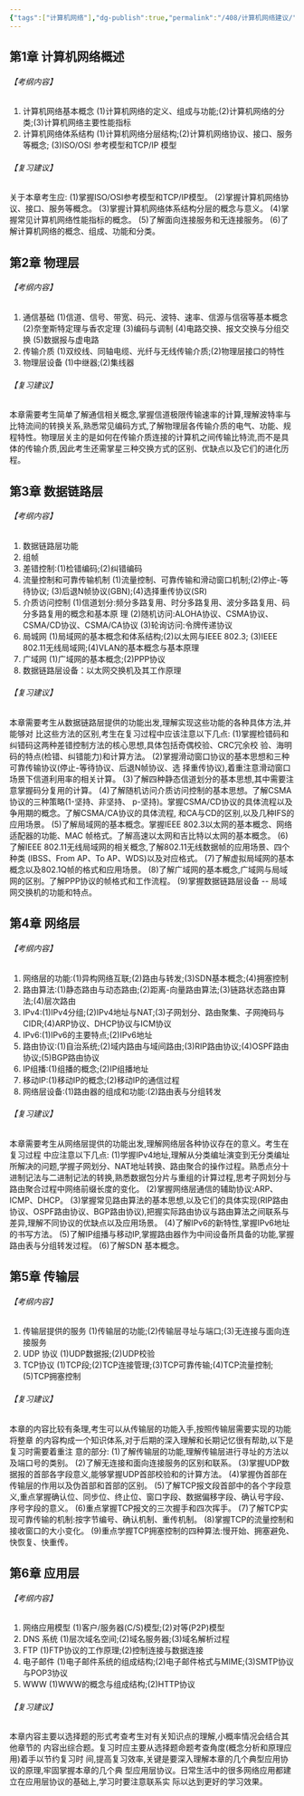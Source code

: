 ```yaml
---
{"tags":["计算机网络"],"dg-publish":true,"permalink":"/408/计算机网络建议/","dgPassFrontmatter":true}
---
```


## 第1章 计算机网络概述

###### 【考纲内容】
1. 计算机网络基本概念 (1)计算机网络的定义、组成与功能;(2)计算机网络的分类;(3)计算机网络主要性能指标
2. 计算机网络体系结构 (1)计算机网络分层结构;(2)计算机网络协议、接口、服务等概念; (3)ISO/OSI 参考模型和TCP/IP 模型
###### 【复习建议】
关于本章考生应: (1)掌握ISO/OSI参考模型和TCP/IP模型。 (2)掌握计算机网络协议、接口、服务等概念。 (3)掌握计算机网络体系结构分层的概念与意义。 (4)掌握常见计算机网络性能指标的概念。 (5)了解面向连接服务和无连接服务。 (6)了解计算机网络的概念、组成、功能和分类。
## 第2章 物理层
###### 【考纲内容】
1. 通信基础 (1)信道、信号、带宽、码元、波特、速率、信源与信宿等基本概念 (2)奈奎斯特定理与香农定理 (3)编码与调制 (4)电路交换、报文交换与分组交换 (5)数据报与虚电路
2. 传输介质 (1)双绞线、同轴电缆、光纤与无线传输介质;(2)物理层接口的特性
3. 物理层设备 (1)中继器;(2)集线器
###### 【复习建议】

本章需要考生简单了解通信相关概念,掌握信道极限传输速率的计算,理解波特率与比特流间的转换关系,熟悉常见编码方式,了解物理层各传输介质的电气、功能、规程特性。物理层关主的是如何在传输介质连接的计算机之间传输比特流,而不是具体的传输介质,因此考生还需掌星三种交换方式的区别、优缺点以及它们的进化历程。
## 第3章 数据链路层
###### 【考纲内容】
1. 数据链路层功能
2. 组帧
3. 差错控制:(1)检错编码;(2)纠错编码
4. 流量控制和可靠传输机制 (1)流量控制、可靠传输和滑动窗口机制;(2)停止-等待协议; (3)后退N帧协议(GBN);(4)选择重传协议(SR)
5. 介质访问控制 (1)信道划分:频分多路复用、时分多路复用、波分多路复用、码分多路复用的概念和基本原 理 (2)随机访问:ALOHA协议、CSMA协议、CSMA/CD协议、CSMA/CA协议 (3)轮询访问:令牌传递协议
6. 局城网 (1)局域网的基本概念和体系结构;(2)以太网与IEEE 802.3; (3)IEEE 802.11无线局域网;(4)VLAN的基本概念与基本原理
7. 广域网 (1)广域网的基本概念;(2)PPP协议
8. 数据链路层设备：以太网交换机及其工作原理
###### 【复习建议】
本章需要考生从数据链路层提供的功能出发,理解实现这些功能的各种具体方法,并能够对 比这些方法的区别,考生在复习过程中应该注意以下几点: (1)掌握检错码和纠错码这两种差错控制方法的核心思想,具体包括奇偶校验、CRC冗余校 验、海明码的特点(检错、纠错能力)和计算方法。 (2)掌握滑动窗口协议的基本思想和三种可靠传输协议(停止-等待协议、后退N帧协议、选 择重传协议),着重注意滑动窗口场景下信道利用率的相关计算。 (3)了解四种静态信道划分的基本思想,其中需要注意掌握码分复用的计算。 (4)了解随机访问介质访问控制的基本思想。了解CSMA协议的三种策略(1-坚持、非坚持、 p-坚持)。掌握CSMA/CD协议的具体流程以及争用期的概念。了解CSMA/CA协议的具体流程, 和CA与CD的区别,以及几种IFS的应用场景。 (5)了解局域网的基本概念。掌握IEEE 802.3以太网的基本概念、网络适配器的功能、MAC 帧格式。了解高速以太网和吉比特以太网的基本概念。 (6)了解IEEE 802.11无线局域网的相关概念,了解802.11无线数据帧的应用场景、四个种类 (IBSS、From AP、To AP、WDS)以及对应格式。 (7)了解虚拟局域网的基本概念以及802.1Q帧的格式和应用场景。 (8)了解广域网的基本概念,广域网与局域网的区别。了解PPP协议的帧格式和工作流程。 (9)掌握数据链路层设备 -- 局域网交换机的功能和特点。
## 第4章 网络层
###### 【考纲内容】
 1. 网络层的功能:(1)异构网络互联;(2)路由与转发;(3)SDN基本概念;(4)拥塞控制
 2. 路由算法:(1)静态路由与动态路由;(2)距离-向量路由算法;(3)链路状态路由算法;(4)层次路由
 3. IPv4:(1)IPv4分组;(2)IPv4地址与NAT;(3)子网划分、路由聚集、子网掩码与CIDR;(4)ARP协议、DHCP协议与ICM协议
 4. IPv6:(1)IPv6的主要特点;(2)IPv6地址
 5. 路由协议:(1)自治系统;(2)域内路由与域间路由;(3)RIP路由协议;(4)OSPF路由协议;(5)BGP路由协议
 6. IP组播:(1)组播的概念;(2)IP组播地址
 7. 移动IP:(1)移动IP的概念;(2)移动IP的通信过程
 8. 网络层设备:(1)路由器的组成和功能:(2)路由表与分组转发
###### 【复习建议】
本章需要考生从网络层提供的功能出发,理解网络层各种协议存在的意义。考生在复习过程 中应注意以下几点: (1)学握IPv4地址,理解从分类编址演变到无分类编址所解决的问题,学握子网划分、NAT地址转换、路由聚合的操作过程。熟悉点分十进制记法与二进制记法的转换,熟悉数据包分片与重组的计算过程,思考子网划分与路由聚合过程中网络前缀长度的变化。 (2)掌握网络层通信的辅助协议:ARP、ICMP、DHCP。 (3)掌握常见路由算法的基本思想,以及它们的具体实现(RIP路由协议、OSPF路由协议、BGP路由协议),把握实际路由协议与路由算法之间联系与差异,理解不同协议的优缺点以及应用场景。 (4)了解IPv6的新特性,掌握IPv6地址的书写方法。 (5)了解IP组播与移动IP,掌握路由器作为中间设备所具备的功能,掌握路由表与分组转发过程。 (6)了解SDN 基本概念。
## 第5章 传输层
###### 【考纲内容】
1. 传输层提供的服务 (1)传输层的功能;(2)传输层寻址与端口;(3)无连接与面向连接服务
2. UDP 协议 (1)UDP数据报;(2)UDP校验
3. TCP协议 (1)TCP段;(2)TCP连接管理;(3)TCP可靠传输;(4)TCP流量控制;(5)TCP拥塞控制
###### 【复习建议】
本章的内容比较有条理,考生可以从传输层的功能入手,按照传输层需要实现的功能将整章 的内容构成一个知识体系,对于后期的深入理解和长期记忆很有帮助,以下是复习时需要着重注 意的部分: (1)了解传输层的功能,理解传输层进行寻址的方法以及端口号的类别。 (2)了解无连接和面向连接服务的区别和联系。 (3)掌握UDP数据报的首部各字段意义,能够掌握UDP首部校验和的计算方法。 (4)掌握伪首部在传输层的作用以及伪首部和首部的区别。 (5)了解TCP报文段首部中的各个字段意义,重点掌握确认位、同步位、终止位、窗口字段、数据偏移字段、确认号字段、序号字段的意义。 (6)重点掌握TCP报文的三次握手和四次挥手。 (7)了解TCP实现可靠传输的机制:按字节编号、确认机制、重传机制。 (8)掌握TCP的流量控制和接收窗口的大小变化。 (9)重点学握TCP拥塞控制的四种算法:慢开始、拥塞避免、快恢复、快重传。
## 第6章 应用层
###### 【考纲内容】
1. 网络应用模型 (1)客户/服务器(C/S)模型;(2)对等(P2P)模型
2. DNS 系统 (1)层次域名空间;(2)域名服务器;(3)域名解析过程
3. FTP (1)FTP协议的工作原理;(2)控制连接与数据连接
4. 电子邮件 (1)电子邮件系统的组成结构;(2)电子邮件格式与MIME;(3)SMTP协议与POP3协议
5. WWW (1)WWW的概念与组成结构;(2)HTTP协议
###### 【复习建议】
本章内容主要以选择题的形式考查考生对有关知识点的理解,小概率情况会结合其他章节的 内容出综合题。复习时应主要从选择题命题考查角度(概念分析和原理应用)着手以节约复习时 间,提高复习效率,关键是要深入理解本章的几个典型应用协议的原理,牢固掌握本章的几个典 型应用层协议。日常生活中的很多网络应用都建立在应用层协议的基础上,学习时要注意联系实 际以达到更好的学习效果。